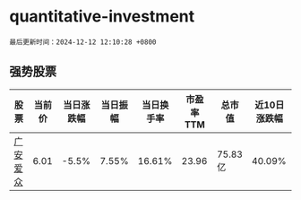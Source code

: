 # quantitative-investment

`最后更新时间：2024-12-12 12:10:28 +0800`

## 强势股票

|股票|当前价|当日涨跌幅|当日振幅|当日换手率|市盈率TTM|总市值|近10日涨跌幅|
|----|----|----|----|----|----|----|----|
|[广安爱众](https://xueqiu.com/S/SH600979)|6.01|-5.5%|7.55%|16.61%|23.96|75.83亿|40.09%|
